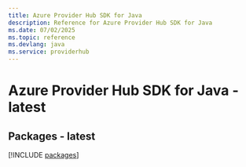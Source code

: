 ```yaml
---
title: Azure Provider Hub SDK for Java
description: Reference for Azure Provider Hub SDK for Java
ms.date: 07/02/2025
ms.topic: reference
ms.devlang: java
ms.service: providerhub
---
```

# Azure Provider Hub SDK for Java - latest
## Packages - latest
[!INCLUDE [packages](provider-hub-index.md)]